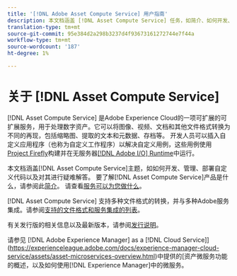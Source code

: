 ```yaml
---
title: '[!DNL Adobe Asset Compute Service] 用户指南'
description: 本文档涵盖 [!DNL Asset Compute Service] 任务，如简介、如何开发、管理、部署自定义代码以及对自定义代码进行疑难解答。
translation-type: tm+mt
source-git-commit: 95e384d2a298b3237d4f93673161272744e7f44a
workflow-type: tm+mt
source-wordcount: '187'
ht-degree: 1%

---
```



# 关于 [!DNL Asset Compute Service]

[!DNL Asset Compute Service] 是Adobe Experience Cloud的一项可扩展的可扩展服务，用于处理数字资产。它可以将图像、视频、文档和其他文件格式转换为不同的再现，包括缩略图、提取的文本和元数据、存档等。 开发人员可以插入自定义应用程序（也称为自定义工作程序）以解决自定义用例，这些用例使用[Project Firefly](https://www.adobe.io/apis/experienceplatform/project-firefly/docs.html)构建并在无服务器[[!DNL Adobe I/O] Runtime](https://www.adobe.io/apis/experienceplatform/runtime.html)中运行。

本文档涵盖[!DNL Asset Compute Service]主题，如如何开发、管理、部署自定义代码以及对其进行疑难解答。 要了解[!DNL Asset Compute Service]产品是什么，请参阅此[简介](introduction.md)。 请查看[服务可以为您做什么](introduction.md#possible-use-cases-benefits)。

[!DNL Asset Compute Service] 支持多种文件格式的转换，并与多种Adobe服务集成。请参阅[支持的文件格式和服务集成的列表](https://experienceleague.adobe.com/docs/experience-manager-cloud-service/assets/file-format-support.html)。

有关发行版的相关信息以及最新版本，请参阅[发行说明](/help/release-notes.md)。

请参见 [!DNL Adobe Experience Manager]  as a [!DNL Cloud Service]](https://experienceleague.adobe.com/docs/experience-manager-cloud-service/assets/asset-microservices-overview.html)中提供的[资产微服务功能的概述，以及如何使用[!DNL Experience Manager]中的微服务。

<!--
Possible to record the below info here in this landing page to centralize the miscellaneous info about Asset Compute Service?
 List of dependencies and requirements SDK, CLI, Devtools, etc.? Or may be a link to the prerequisites.
 Introduction video when Tech Marketing team shares one.
-->
